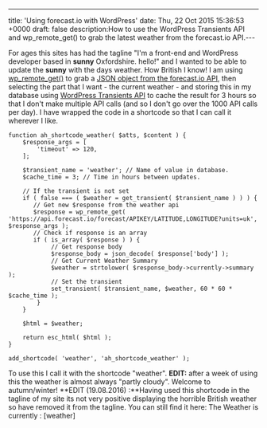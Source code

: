 ---
title: 'Using forecast.io with WordPress'
date: Thu, 22 Oct 2015 15:36:53 +0000
draft: false
description:How to use the WordPress Transients API and wp\_remote\_get() to grab the latest weather from the forecast.io API.---

For ages this sites has had the tagline "I'm a front-end and WordPress developer based in **sunny** Oxfordshire. hello!" and I wanted to be able to update the **sunny** with the days weather. How British I know! I am using [wp\_remote\_get()](https://codex.wordpress.org/Function_Reference/wp_remote_get) to grab a [JSON object from the forecast.io API](https://developer.forecast.io/docs/v2), then selecting the part that I want - the current weather - and storing this in my database using [WordPress Transients API](https://codex.wordpress.org/Transients_API) to cache the result for 3 hours so that I don't make multiple API calls (and so I don't go over the 1000 API calls per day). I have wrapped the code in a shortcode so that I can call it wherever I like.

    
    function ah_shortcode_weather( $atts, $content ) {
    	$response_args = [
    		'timeout' => 120,
    	];
    
    	$transient_name = 'weather'; // Name of value in database.
    	$cache_time = 3; // Time in hours between updates.
    
    	// If the transient is not set
    	if ( false === ( $weather = get_transient( $transient_name ) ) ) {
    	   // Get new $response from the weather api
    	   $response = wp_remote_get( 'https://api.forecast.io/forecast/APIKEY/LATITUDE,LONGITUDE?units=uk', $response_args );
    	   // Check if response is an array
    	   if ( is_array( $response ) ) {
    			// Get response body
    			$response_body = json_decode( $response['body'] );
    			// Get Current Weather Summary
    			$weather = strtolower( $response_body->currently->summary );
    			// Set the transient
    			set_transient( $transient_name, $weather, 60 * 60 * $cache_time );
    		}
    	}
    
    	$html = $weather;
    
    	return esc_html( $html );
    }
    
    add_shortcode( 'weather', 'ah_shortcode_weather' );
    

To use this I call it with the shortcode "weather". **EDIT:** after a week of using this the weather is almost always "partly cloudy". Welcome to autumn/winter! **EDIT (19.08.2016) :**Having used this shortcode in the tagline of my site its not very positive displaying the horrible British weather so have removed it from the tagline. You can still find it here: The Weather is currently : \[weather\]